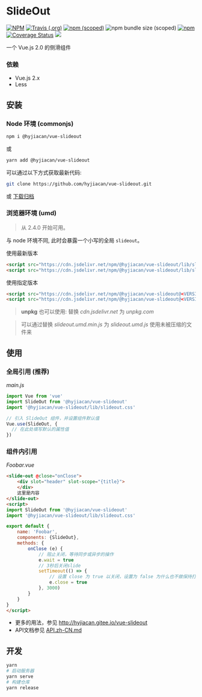 # SlideOut

[![NPM](https://img.shields.io/npm/l/@hyjiacan/vue-slideout?style=flat-square)](https://github.com/hyjiacan/vue-slideout/blob/master/LICENSE)
[![Travis (.org)](https://img.shields.io/travis/hyjiacan/vue-slideout?style=flat-square)](https://www.travis-ci.org/hyjiacan/vue-slideout)
[![npm (scoped)](https://img.shields.io/npm/v/@hyjiacan/vue-slideout?style=flat-square)](https://www.npmjs.com/package/@hyjiacan/vue-slideout)
![npm bundle size (scoped)](https://img.shields.io/bundlephobia/min/@hyjiacan/vue-slideout?style=flat-square)
[![npm](https://img.shields.io/npm/dm/@hyjiacan/vue-slideout?style=flat-square)](https://npmcharts.com/compare/@hyjiacan/vue-slideout?minimal=true)
[![Coverage Status](https://coveralls.io/repos/github/hyjiacan/vue-slideout/badge.svg?branch=master)](https://coveralls.io/github/hyjiacan/vue-slideout?branch=master)
[![](https://data.jsdelivr.com/v1/package/npm/@hyjiacan/vue-slideout/badge)](https://www.jsdelivr.com/package/npm/@hyjiacan/vue-slideout)

一个 Vue.js 2.0 的侧滑组件

### 依赖
- Vue.js 2.x
- Less

## 安装

### Node 环境 (commonjs)

```bash
npm i @hyjiacan/vue-slideout
```

或

```bash
yarn add @hyjiacan/vue-slideout
```

可以通过以下方式获取最新代码:

```bash
git clone https://github.com/hyjiacan/vue-slideout.git
```
或 [下载归档](https://github.com/hyjiacan/vue-slideout/archive/master.zip)

### 浏览器环境 (umd)

> 从 2.4.0 开始可用。

与 node 环境不同, 此时会暴露一个小写的全局 `slideout`。

使用最新版本
```html
<script src="https://cdn.jsdelivr.net/npm/@hyjiacan/vue-slideout/lib/slideout.umd.min.js"></script>
<script src="https://cdn.jsdelivr.net/npm/@hyjiacan/vue-slideout/lib/slideout.css"></script>
```

使用指定版本
```html
<script src="https://cdn.jsdelivr.net/npm/@hyjiacan/vue-slideout@<VERSION>/lib/slideout.umd.min.js"></script>
<script src="https://cdn.jsdelivr.net/npm/@hyjiacan/vue-slideout@<VERSION>/lib/slideout.css"></script>
```

> **unpkg** 也可以使用: 替换 *cdn.jsdelivr.net* 为 *unpkg.com* 

> 可以通过替换 *slideout.umd.min.js* 为 *slideout.umd.js* 使用未被压缩的文件来 

## 使用

### 全局引用 (推荐)

*main.js*
```javascript
import Vue from 'vue'
import SlideOut from '@hyjiacan/vue-slideout'
import '@hyjiacan/vue-slideout/lib/slideout.css'

// 引入 SlideOut 组件，并设置组件默认值
Vue.use(SlideOut, {
  // 在此处填写默认的属性值
})
```

### 组件内引用

*Foobar.vue*
```html
<slide-out @close="onClose">
    <div slot="header" slot-scope="{title}">
    </div>
    这里是内容
</slide-out>
<script>
import SlideOut from '@hyjiacan/vue-slideout'
import '@hyjiacan/vue-slideout/lib/slideout.css'

export default {
    name: 'Foobar',
    components: {SlideOut},
    methods: {
        onClose (e) {
            // 阻止关闭，等待同步或异步的操作
            e.wait = true
            // 3秒后关闭slide
            setTimeout(() => {
                // 设置 close 为 true 以关闭，设置为 false 为什么也不做保持打开状态
                e.close = true
            }, 3000)
        }
    }
}
</script>
```

- 更多的用法，参见 http://hyjiacan.gitee.io/vue-slideout
- API文档参见 [API.zh-CN.md](./API.zh-CN.md)

## 开发

```bash
yarn
# 启动服务器
yarn serve
# 构建仓库
yarn release
```
